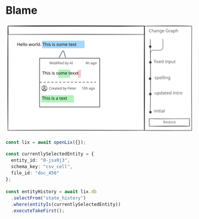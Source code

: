 # Blame

![Blame](../../assets/blame.svg)

```ts
const lix = await openLix({});
```

```ts
const currentlySelectedEntity = { 
  entity_id: "0-jsa9j3",
  schema_key: "csv_cell",
  file_id: "doc_456"
};

const entityHistory = await lix.db
  .selectFrom("state_history")
  .where(entityIs(currentlySelectedEntity))
  .executeTakeFirst();
```
